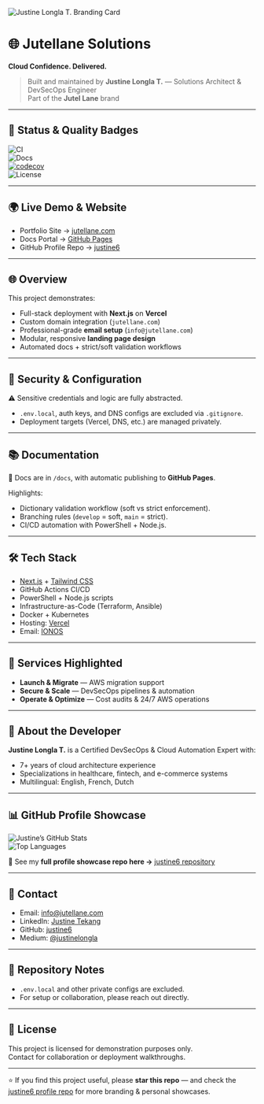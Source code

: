 ![Justine Longla T. Branding Card](./assets/branding-card.png)

# 🌐 Jutellane Solutions  
**Cloud Confidence. Delivered.**

> Built and maintained by **Justine Longla T.** — Solutions Architect & DevSecOps Engineer  
> Part of the **Jutel Lane** brand  

---

## 📛 Status & Quality Badges  

![CI](https://github.com/justine6/Jutellane-Solutions/actions/workflows/ci.yml/badge.svg?branch=main)  
![Docs](https://github.com/justine6/Jutellane-Solutions/actions/workflows/docs.yml/badge.svg?branch=main)  
[![codecov](https://codecov.io/gh/justine6/Jutellane-Solutions/branch/main/graph/badge.svg)](https://codecov.io/gh/justine6/Jutellane-Solutions)  
![License](https://img.shields.io/github/license/justine6/Jutellane-Solutions?color=blue)  

---

## 🌍 Live Demo & Website  

- Portfolio Site → [jutellane.com](https://jutellane.com)  
- Docs Portal → [GitHub Pages](https://justine6.github.io/Jutellane-Solutions/)  
- GitHub Profile Repo → [justine6](https://github.com/justine6/justine6)  

---

## 🌐 Overview  

This project demonstrates:  

* Full-stack deployment with **Next.js** on **Vercel**  
* Custom domain integration (`jutellane.com`)  
* Professional-grade **email setup** (`info@jutellane.com`)  
* Modular, responsive **landing page design**  
* Automated docs + strict/soft validation workflows  

---

## 🔐 Security & Configuration  

⚠️ Sensitive credentials and logic are fully abstracted.  

* `.env.local`, auth keys, and DNS configs are excluded via `.gitignore`.  
* Deployment targets (Vercel, DNS, etc.) are managed privately.  

---

## 📚 Documentation  

📖 Docs are in `/docs`, with automatic publishing to **GitHub Pages**.  

Highlights:  
- Dictionary validation workflow (soft vs strict enforcement).  
- Branching rules (`develop` = soft, `main` = strict).  
- CI/CD automation with PowerShell + Node.js.  

---

## 🛠️ Tech Stack  

- [Next.js](https://nextjs.org/) + [Tailwind CSS](https://tailwindcss.com/)  
- GitHub Actions CI/CD  
- PowerShell + Node.js scripts  
- Infrastructure-as-Code (Terraform, Ansible)  
- Docker + Kubernetes  
- Hosting: [Vercel](https://vercel.com)  
- Email: [IONOS](https://ionos.com/)  

---

## 💼 Services Highlighted  

- **Launch & Migrate** — AWS migration support  
- **Secure & Scale** — DevSecOps pipelines & automation  
- **Operate & Optimize** — Cost audits & 24/7 AWS operations  

---

## 🧠 About the Developer  

**Justine Longla T.** is a Certified DevSecOps & Cloud Automation Expert with:  

- 7+ years of cloud architecture experience  
- Specializations in healthcare, fintech, and e-commerce systems  
- Multilingual: English, French, Dutch  

---

## 📊 GitHub Profile Showcase  

![Justine’s GitHub Stats](https://github-readme-stats.vercel.app/api?username=justine6&show_icons=true&theme=radical)  
![Top Languages](https://github-readme-stats.vercel.app/api/top-langs/?username=justine6&layout=compact&theme=radical)  

🔗 See my **full profile showcase repo here →** [justine6 repository](https://github.com/justine6/justine6)  

---

## 📩 Contact  

- Email: [info@jutellane.com](mailto:info@jutellane.com)  
- LinkedIn: [Justine Tekang](https://www.linkedin.com/in/longlatjustine)  
- GitHub: [justine6](https://github.com/justine6)  
- Medium: [@justinelongla](https://medium.com/@justinelongla)  

---

## 📁 Repository Notes  

* `.env.local` and other private configs are excluded.  
* For setup or collaboration, please reach out directly.  

---

## 🤝 License  

This project is licensed for demonstration purposes only.  
Contact for collaboration or deployment walkthroughs.  

---

⭐ If you find this project useful, please **star this repo** — and check the [justine6 profile repo](https://github.com/justine6/justine6) for more branding & personal showcases.  
